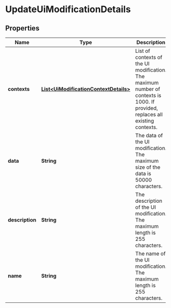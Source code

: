 # UpdateUiModificationDetails

## Properties
Name | Type | Description | Notes
------------ | ------------- | ------------- | -------------
**contexts** | [**List&lt;UiModificationContextDetails&gt;**](UiModificationContextDetails.md) | List of contexts of the UI modification. The maximum number of contexts is 1000. If provided, replaces all existing contexts. |  [optional]
**data** | **String** | The data of the UI modification. The maximum size of the data is 50000 characters. |  [optional]
**description** | **String** | The description of the UI modification. The maximum length is 255 characters. |  [optional]
**name** | **String** | The name of the UI modification. The maximum length is 255 characters. |  [optional]

